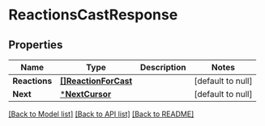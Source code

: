 # ReactionsCastResponse

## Properties
Name | Type | Description | Notes
------------ | ------------- | ------------- | -------------
**Reactions** | [**[]ReactionForCast**](ReactionForCast.md) |  | [default to null]
**Next** | [***NextCursor**](NextCursor.md) |  | [default to null]

[[Back to Model list]](../README.md#documentation-for-models) [[Back to API list]](../README.md#documentation-for-api-endpoints) [[Back to README]](../README.md)


